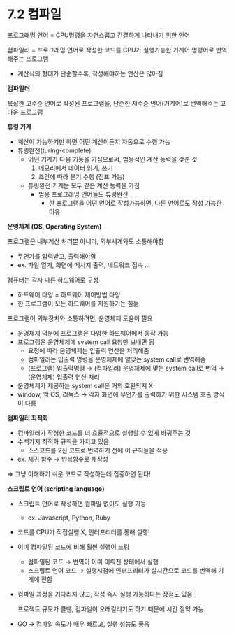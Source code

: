 # 7.2 컴파일

프로그래밍 언어 = CPU명령을 자연스럽고 간결하게 나타내기 위한 언어

컴파일러 = 프로그래밍 언어로 작성한 코드를 CPU가 실행가능한 기계어 명령어로 번역해주는 프로그램

- 계산식의 형태가 단순할수록, 작성해야하는 연산은 많아짐

**컴파일러**

복잡한 고수준 언어로 작성된 프로그램을, 단순한 저수준 언어(기계어)로 번역해주는 고마운 프로그램

**튜링 기계**

- 계산이 가능하기만 하면 어떤 계산이든지 자동으로 수행 가능
- 튜링완전(turing-complete)
  - 어떤 기계가 다음 기능을 가짐으로써, 범용적인 계산 능력을 갖춘 것
    1. 메모리에서 데이터 읽기, 쓰기
    2. 조건에 따라 분기 수행 (점프 가능)
  - 튜링완전 기계는 모두 같은 계산 능력을 가짐
    - 범용 프로그래밍 언어들도 튜링완전
      - 한 프로그램을 어떤 언어로 작성가능하면, 다른 언어로도 작성 가능한 이유

**운영체제 (OS, Operating System)**

프로그램은 내부계산 처리뿐 아니라, 외부세계와도 소통해야함

- 무언가를 입력받고, 출력해야함
- ex. 파일 열기, 화면에 메시지 출력, 네트워크 접속 ...

컴퓨터는 각자 다른 하드웨어로 구성

- 하드웨어 다양 = 하드웨어 제어방법 다양
- 한 프로그램이 모든 하드웨어를 지원하기는 힘듦

프로그램이 외부장치와 소통하려면, 운영체제 도움이 필요

- 운영체제 덕분에 프로그램은 다양한 하드웨어에서 동작 가능
- 프로그램은 운영체제에 system call 요청만 보내면 됨
  - 요청에 따라 운영체제는 입출력 연산을 처리해줌
  - 컴파일러는 입출력 명령을 운영체제에 알맞는 system call로 번역해줌
  - (프로그램) 입출력명령 → (컴파일러) 운영체제에 맞는 system call로 번역 → (운영체제) 입출력 연산 처리
- 운영체제가 제공하는 system call은 거의 호환되지 X
- window, 맥 OS, 리눅스 → 각자 화면에 무언가를 출력하기 위한 시스템 호출 방식이 다름

**컴파일러 최적화**

- 컴파일러가 작성한 코드를 더 효율적으로 실행할 수 있게 바꿔주는 것
- 수백가지 최적화 규칙을 가지고 있음
  - 소스코드를 2진 코드로 번역하기 전에 이 규칙들을 적용
- ex. 재귀 함수 → 반복함수로 재작성

⇒ 그냥 이해하기 쉬운 코드로 작성하는데 집중하면 된다!

**스크립트 언어 (scripting language)**

- 스크립트 언어로 작성하면 컴파일 없이도 실행 가능
  - ex. Javascript, Python, Ruby
- 코드를 CPU가 직접실행 X, 인터프리터를 통해 실행!
- 이미 컴파일된 코드에 비해 훨씬 실행이 느림
  - 컴파일된 코드 → 번역이 이미 이뤄진 상태에서 실행
  - 스크립트 언어 코드 → 실행시점에 인터프리터가 실시간으로 코드를 번역해 기계에 전함
- 컴파일 과정을 기다리지 않고, 작성 즉시 실행 가능하다는 장점도 있음

  프로젝트 규모가 클땐, 컴파일이 오래걸리기도 하기 때문에 시간 절약 가능

- GO → 컴파일 속도가 매우 빠르고, 실행 성능도 좋음
